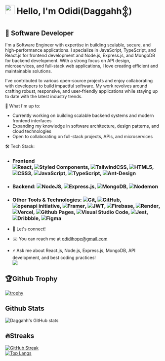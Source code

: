 # <img src="https://emojis.slackmojis.com/emojis/images/1531849430/4246/blob-sunglasses.gif?1531849430" width="30"/> Hello, I'm Odidi(Daggahh𒉭)
## 👾 Software Developer
I'm a Software Engineer with expertise in building scalable, secure, and high-performance applications. I specialize in JavaScript, TypeScript, and React.js for frontend development and Node.js, Express.js, and MongoDB for backend development. With a strong focus on API design, microservices, and full-stack web applications, I love creating efficient and maintainable solutions.

I've contributed to various open-source projects and enjoy collaborating with developers to build impactful software. My work revolves around crafting robust, responsive, and user-friendly applications while staying up to date with the latest industry trends.

🚀 What I'm up to:
- Currently working on building scalable backend systems and modern frontend interfaces
- Expanding my knowledge in software architecture, design patterns, and cloud technologies
- Open to collaborating on full-stack projects, APIs, and microservices

🛠️ Tech Stack:
- ### Frontend <br/> ![React](https://img.shields.io/badge/react-%2320232a.svg?style=for-the-badge&logo=react&logoColor=%2361DAFB), ![Styled Components](https://img.shields.io/badge/styled--components-DB7093?style=for-the-badge&logo=styled-components&logoColor=white), ![TailwindCSS](https://img.shields.io/badge/tailwindcss-%2338B2AC.svg?style=for-the-badge&logo=tailwind-css&logoColor=white), ![HTML5](https://img.shields.io/badge/html5-%23E34F26.svg?style=for-the-badge&logo=html5&logoColor=white), ![CSS3](https://img.shields.io/badge/css3-%231572B6.svg?style=for-the-badge&logo=css3&logoColor=white), ![JavaScript](https://img.shields.io/badge/javascript-%23323330.svg?style=for-the-badge&logo=javascript&logoColor=%23F7DF1E), ![TypeScript](https://img.shields.io/badge/typescript-%23007ACC.svg?style=for-the-badge&logo=typescript&logoColor=white), ![Ant-Design](https://img.shields.io/badge/-AntDesign-%230170FE?style=for-the-badge&logo=ant-design&logoColor=white)
- ### Backend: ![NodeJS](https://img.shields.io/badge/node.js-6DA55F?style=for-the-badge&logo=node.js&logoColor=white), ![Express.js](https://img.shields.io/badge/express.js-%23404d59.svg?style=for-the-badge&logo=express&logoColor=%2361DAFB), ![MongoDB](https://img.shields.io/badge/MongoDB-%234ea94b.svg?style=for-the-badge&logo=mongodb&logoColor=white), ![Nodemon](https://img.shields.io/badge/NODEMON-%23323330.svg?style=for-the-badge&logo=nodemon&logoColor=%BBDEAD)
- ### Other Tools & Technologies: ![Git](https://img.shields.io/badge/git-%23F05033.svg?style=for-the-badge&logo=git&logoColor=white), ![GitHub](https://img.shields.io/badge/github-%23121011.svg?style=for-the-badge&logo=github&logoColor=white), ![openapi initiative](https://img.shields.io/badge/openapiinitiative-%23000000.svg?style=for-the-badge&logo=openapiinitiative&logoColor=white), ![Framer](https://img.shields.io/badge/Framer-black?style=for-the-badge&logo=framer&logoColor=blue), ![JWT](https://img.shields.io/badge/JWT-black?style=for-the-badge&logo=JSON%20web%20tokens), ![Firebase](https://img.shields.io/badge/firebase-%23039BE5.svg?style=for-the-badge&logo=firebase), ![Render](https://img.shields.io/badge/Render-%46E3B7.svg?style=for-the-badge&logo=render&logoColor=white), ![Vercel](https://img.shields.io/badge/vercel-%23000000.svg?style=for-the-badge&logo=vercel&logoColor=white), ![Github Pages](https://img.shields.io/badge/github%20pages-121013?style=for-the-badge&logo=github&logoColor=white), ![Visual Studio Code](https://img.shields.io/badge/Visual%20Studio%20Code-0078d7.svg?style=for-the-badge&logo=visual-studio-code&logoColor=white), ![Jest](https://img.shields.io/badge/-jest-%23C21325?style=for-the-badge&logo=jest&logoColor=white), ![Dribbble](https://img.shields.io/badge/Dribbble-EA4C89?style=for-the-badge&logo=dribbble&logoColor=white),	![Figma](https://img.shields.io/badge/figma-%23F24E1E.svg?style=for-the-badge&logo=figma&logoColor=white)

- 📩 Let's connect!
- ✉️ You can reach me at odidihope@gmail.com
- ⚡ Ask me about React.js, Node.js, Express.js, MongoDB, API development, and best coding practices! <br/>
![](https://komarev.com/ghpvc/?username=Daggahh&color=red)

## 🏆Github Trophy
[![trophy](https://github-profile-trophy.vercel.app/?username=Daggahh&theme=dracula)](https://github.com/Daggahh/github-profile-trophy)

## Github Stats
![Daggahh's GitHub stats](https://github-readme-stats.vercel.app/api?username=Daggahh&show_icons=true&theme=chartreuse-dark)

## 🔥Streaks
[![GitHub Streak](https://github-readme-streak-stats.herokuapp.com?user=Daggahh&theme=youtube-dark)](https://git.io/streak-stats)  <br/>
[![Top Langs](https://github-readme-stats.vercel.app/api/top-langs/?username=Daggahh&layout=donut)](https://github.com/Daggahh/github-readme-stats)
